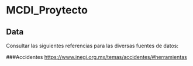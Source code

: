 # MCDI_Proytecto

## Data 

Consultar las siguientes referencias para las diversas fuentes de datos:

###Accidentes
https://www.inegi.org.mx/temas/accidentes/#herramientas

